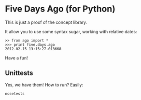Five Days Ago (for Python)
==========================

This is just a proof of the concept library.

It allow you to use some syntax sugar, working with relative dates:

    >> from ago import *
    >>> print five.days.ago
    2012-02-15 13:15:27.013668

Have a fun!

Unittests
---------

Yes, we have them! How to run? Easily:

    nosetests

